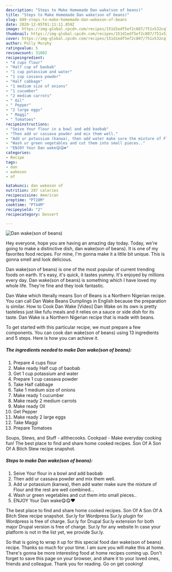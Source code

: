 ```yaml
---
description: "Steps to Make Homemade Dan wake(son of beans)"
title: "Steps to Make Homemade Dan wake(son of beans)"
slug: 689-steps-to-make-homemade-dan-wakeson-of-beans
date: 2020-12-05T01:11:11.859Z
image: https://img-global.cpcdn.com/recipes/151d1edf5ef2c807/751x532cq70/dan-wakeson-of-beans-recipe-main-photo.jpg
thumbnail: https://img-global.cpcdn.com/recipes/151d1edf5ef2c807/751x532cq70/dan-wakeson-of-beans-recipe-main-photo.jpg
cover: https://img-global.cpcdn.com/recipes/151d1edf5ef2c807/751x532cq70/dan-wakeson-of-beans-recipe-main-photo.jpg
author: Polly Murphy
ratingvalue: 5
reviewcount: 31602
recipeingredient:
- "4 cups flour"
- "Half cup of baobab"
- "1 cup potassium and water"
- "1 cup cassava powder"
- "Half cabbage"
- "1 medium size of onions"
- "1 cucumber"
- "2 medium carrots"
- " Oil"
- " Pepper"
- "2 large eggs"
- " Maggi"
- " Tomatoes"
recipeinstructions:
- "Seive Your flour in a bowl and add baobab"
- "Then add ur cassava powder and mix them well."
- "Add ur potassium (kanwa), then add water make sure the mixture of Flour and the rest are well combined..."
- "Wash ur green vegetables and cut them into small pieces.."
- "ENJOY Your Dan wake😋😋❤️"
categories:
- Recipe
tags:
- dan
- wakeson
- of

katakunci: dan wakeson of 
nutrition: 287 calories
recipecuisine: American
preptime: "PT28M"
cooktime: "PT44M"
recipeyield: "2"
recipecategory: Dessert

---
```



![Dan wake(son of beans)](https://img-global.cpcdn.com/recipes/151d1edf5ef2c807/751x532cq70/dan-wakeson-of-beans-recipe-main-photo.jpg)

Hey everyone, hope you are having an amazing day today. Today, we're going to make a distinctive dish, dan wake(son of beans). It is one of my favorites food recipes. For mine, I'm gonna make it a little bit unique. This is gonna smell and look delicious.

Dan wake(son of beans) is one of the most popular of current trending foods on earth. It's easy, it's quick, it tastes yummy. It's enjoyed by millions every day. Dan wake(son of beans) is something which I have loved my whole life. They're fine and they look fantastic.

Dan Wake which literally means Son of Beans is a Northern Nigerian recipe. You can call Dan Wake Beans Dumplings in English because the preparation is similar. How to Cook Dan Wake [Video] Dan Wake on its own is pretty tasteless just like fufu meals and it relies on a sauce or side dish for its taste. Dan Wake is a Northern Nigerian recipe that is made with beans.


To get started with this particular recipe, we must prepare a few components. You can cook dan wake(son of beans) using 13 ingredients and 5 steps. Here is how you can achieve it.

<!--inarticleads1-->

##### The ingredients needed to make Dan wake(son of beans):

1. Prepare 4 cups flour
1. Make ready Half cup of baobab
1. Get 1 cup potassium and water
1. Prepare 1 cup cassava powder
1. Take Half cabbage
1. Take 1 medium size of onions
1. Make ready 1 cucumber
1. Make ready 2 medium carrots
1. Make ready  Oil
1. Get  Pepper
1. Make ready 2 large eggs
1. Take  Maggi
1. Prepare  Tomatoes


Soups, Stews, and Stuff - allthecooks. Cookpad - Make everyday cooking fun! The best place to find and share home cooked recipes. Son Of A Son Of A Bitch Stew recipe snapshot. 

<!--inarticleads2-->

##### Steps to make Dan wake(son of beans):

1. Seive Your flour in a bowl and add baobab
1. Then add ur cassava powder and mix them well.
1. Add ur potassium (kanwa), then add water make sure the mixture of Flour and the rest are well combined...
1. Wash ur green vegetables and cut them into small pieces..
1. ENJOY Your Dan wake😋😋❤️


The best place to find and share home cooked recipes. Son Of A Son Of A Bitch Stew recipe snapshot. Sur.ly for Wordpress Sur.ly plugin for Wordpress is free of charge. Sur.ly for Drupal Sur.ly extension for both major Drupal version is free of charge. Sur.ly for any website In case your platform is not in the list yet, we provide Sur.ly. 

So that is going to wrap it up for this special food dan wake(son of beans) recipe. Thanks so much for your time. I am sure you will make this at home. There's gonna be more interesting food at home recipes coming up. Don't forget to save this page on your browser, and share it to your loved ones, friends and colleague. Thank you for reading. Go on get cooking!
